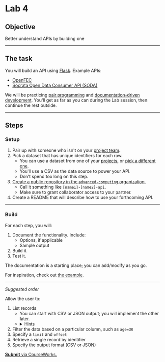 # Lab 4

## Objective

Better understand APIs by building one

---

## The task

You will build an API using [Flask](https://flask.palletsprojects.com/). Example APIs:

- [OpenFEC](https://api.open.fec.gov/developers/)
- [Socrata Open Data Consumer API (SODA)](https://dev.socrata.com/consumers/getting-started.html)

We will be practicing [pair programming](../docs/pairing.md) and [documentation-driven development](https://gist.github.com/zsup/9434452). You'll get as far as you can during the Lab session, then continue the rest outside.

---

## Steps

### Setup

1. Pair up with someone who isn't on your [project team](../docs/project.md#teams).
1. Pick a dataset that has unique identifiers for each row.
   - You can use a dataset from one of your [projects](../docs/project.md), or [pick a different one](https://python-public-policy.afeld.me/en/columbia/assignments/open_ended.html#open-data-portals).
   - You'll use a CSV as the data source to power your API.
   - Don't spend too long on this step.
1. [Create a public repository in the `advanced-computing` organization.](https://github.com/new?owner=advanced-computing&visibility=public)
   - Call it something like `[name1]-[name2]-api`.
   - Make sure to grant collaborator access to your partner.
1. Create a README that will describe how to use your forthcoming API.

---

### Build

For each step, you will:

1. Document the functionality. Include:
   - Options, if applicable
   - Sample output
1. Build it.
1. Test it.

The documentation is a starting place; you can add/modify as you go.

For inspiration, check out [the example](https://github.com/advanced-computing/lab_examples/tree/main/lab_04).

---

_Suggested order_

Allow the user to:

1. List records
   - You can start with CSV or JSON output; you will implement the other later.
   - <details><summary>Hints</summary>
      <ul>
         <li>See <a href="https://pandas.pydata.org/docs/reference/api/pandas.DataFrame.to_csv.html"><code>to_csv()</code></a> and <a href="https://pandas.pydata.org/docs/reference/api/pandas.DataFrame.to_json.html"><code>to_json()</code></a>.</li>
         <li>"If [the path is] None, the result is returned as a string."</li>
      <ul>
     </details>
1. Filter the data based on a particular column, such as `age=30`
1. Specify a `limit` and `offset`
1. Retrieve a single record by identifier
1. Specify the output format (CSV or JSON)

[**Submit** via CourseWorks.](https://courseworks2.columbia.edu/courses/210480/assignments)
